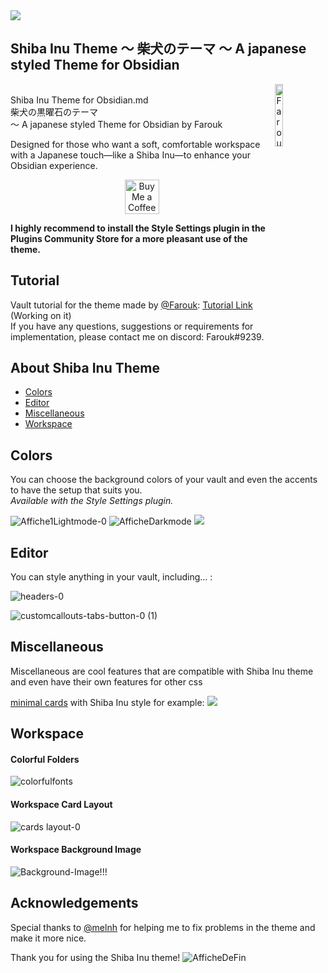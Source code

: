 <img src="https://github.com/faroukx/Obsidian-shiba-inu-theme/blob/main/shibainubackgroundshowcase.png?raw=true">


## Shiba Inu Theme ～ **柴犬のテーマ** ～ A japanese styled Theme for Obsidian


  <a href="https://github.com/faroukx/handle-path-oz">
    <img width="16%" align="right" alt="Farouk's github stats" src="https://user-images.githubusercontent.com/109313204/210188991-90181242-5193-472e-8d98-023209b9a2ef.png" />
  </a> <br> Shiba Inu Theme for Obsidian.md <br> 柴犬の黒曜石のテーマ <br> ～ A japanese styled Theme for Obsidian by Farouk <br> 
  
  
Designed for those who want a soft, comfortable workspace with a Japanese touch—like a Shiba Inu—to enhance your Obsidian experience.

<center>
  <a href='https://www.buymeacoffee.com/faroukx'  target='_blank'><img height='55' style='border:0px;height:55px;' src='https://cdn.buymeacoffee.com/buttons/v2/default-orange.png' border='0' alt='Buy Me a Coffee at ko-fi.com' /></a>
</center>

**I highly recommend to install the Style Settings plugin in the Plugins Community Store for a more pleasant use of the theme.**

  
## Tutorial

Vault tutorial for the theme made by [@Farouk](https://github.com/faroukx): [Tutorial Link](https://github.com/faroukx/obsidian-homepage) (Working on it)<br>
If you have any questions, suggestions or requirements for implementation, please contact me on discord: Farouk#9239.


## About Shiba Inu Theme
- [Colors](#Colors)
- [Editor](#Editor)
- [Miscellaneous](#Miscellaneous)
- [Workspace](#Workspace)
  
  
 
## Colors
You can choose the background colors of your vault and even the accents to have the setup that suits you. <br>
_Available with the Style Settings plugin._
  
![Affiche1Lightmode-0](https://user-images.githubusercontent.com/109313204/210191460-d6272079-931d-4f02-8498-9feadb2794dd.png)
![AfficheDarkmode](https://user-images.githubusercontent.com/109313204/210260868-a86c4bd1-286a-4550-ad6c-92af147e7a57.png)
<img src="https://github.com/faroukx/Obsidian-shiba-inu-theme/blob/main/img/showcase/Shibacanvas.png?raw=true">


## Editor
You can style anything in your vault, including... :


![headers-0](https://user-images.githubusercontent.com/109313204/210895815-6b57653e-1f65-4bd7-940f-41d39375a203.png)

![customcallouts-tabs-button-0 (1)](https://user-images.githubusercontent.com/109313204/210895800-c1175662-2696-4d3f-8a19-46aef49823c0.png)
  
## Miscellaneous

Miscellaneous are cool features that are compatible with Shiba Inu theme and even have their own features for other css 

[minimal cards](https://github.com/kepano/obsidian-minimal/blob/master/src/scss/features/cards.scss) with Shiba Inu style for example:
<img src="https://github.com/faroukx/Obsidian-shiba-inu-theme/blob/main/img/shibaminimalcards.png?raw=true">

  
## Workspace

#### Colorful Folders
![colorfulfonts](https://user-images.githubusercontent.com/109313204/211130894-9e4627e3-b2e7-43de-91ec-abeabe7094f3.png)



#### Workspace Card Layout
![cards layout-0](https://user-images.githubusercontent.com/109313204/210895712-6427a41b-e43f-4680-a2ca-9040940f516a.png)


#### Workspace Background Image
![Background-Image!!!](https://user-images.githubusercontent.com/109313204/210877444-2fa065bf-c08c-4dbb-bc6c-2b2e9a60a5f3.jpg)


## Acknowledgements
  
Special thanks to [@melnh](https://github.com/melnhh) for helping me to fix problems in the theme and make it more nice.
  
Thank you for using the Shiba Inu theme!
![AfficheDeFin](https://user-images.githubusercontent.com/109313204/209595407-954ff924-c4a2-4be8-8900-34f39551abec.jpg)



